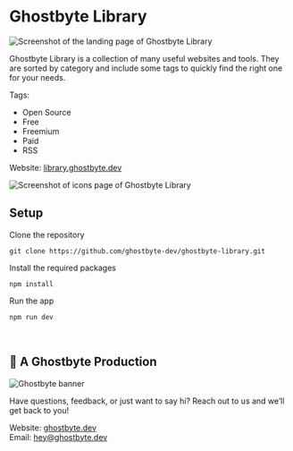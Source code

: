 # Ghostbyte Library

![Screenshot of the landing page of Ghostbyte Library](https://github.com/daniebeler/ghostbyte-library/blob/5ecd29cd9bcb91b6acfa86f4bce90b7680e76d67/readme-images/ghostbyte_library_home.png)

Ghostbyte Library is a collection of many useful websites and tools. They are sorted by category and include some tags to quickly find the right one for your needs.

Tags:
- Open Source
- Free
- Freemium
- Paid
- RSS

Website: [library.ghostbyte.dev](https://library.ghostbyte.dev)

![Screenshot of icons page of Ghostbyte Library](https://github.com/daniebeler/ghostbyte-library/blob/5ecd29cd9bcb91b6acfa86f4bce90b7680e76d67/readme-images/ghostbyte_library_icons.png)

## Setup

Clone the repository

```
git clone https://github.com/ghostbyte-dev/ghostbyte-library.git
```

Install the required packages

```
npm install
```

Run the app

```
npm run dev
```

<br>

## 👻 A Ghostbyte Production

![Ghostbyte banner](https://github.com/ghostbyte-dev/ghostbyte-website/blob/53ed21675d8306f4c6885ae0653b2805ee5b2e06/assets/ghostbyte_banner.png)

Have questions, feedback, or just want to say hi? Reach out to us and we’ll get back to you!

Website: [ghostbyte.dev](https://ghostbyte.dev)  
Email: [hey@ghostbyte.dev](mailto:hey@ghostbyte.dev)
